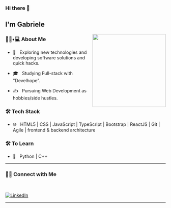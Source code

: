 ### Hi there 👋<h2> I'm Gabriele</h2>

<img align='right' src="https://media.giphy.com/media/M9gbBd9nbDrOTu1Mqx/giphy.gif" width="230">

<h3> 👨🏻•💻 About Me </h3>



- 🤔 &nbsp; Exploring new technologies and developing software solutions and quick hacks.

- 🎓 &nbsp; Studying Full-stack with "Develhope".

- ✍️ &nbsp; Pursuing Web Development as hobbies/side hustles.



<h3>🛠 Tech Stack</h3>


- 🌐 &nbsp; HTML5 | CSS | JavaScript | TypeScript | Bootstrap | ReactJS | Git | Agile | frontend & backend architecture

<!--

- 🖥 &nbsp; VSCode| Git | 

-->



<h3>🛠 To Learn</h3>

- 🔧 &nbsp; Python | C++ 

<hr>


<h3> 🤝🏻 Connect with Me </h3>

<br>



<p align="center">

<a href="https://www.linkedin.com/in/gabriele-provenzano-5b32631b7/"><img alt="LinkedIn" src="https://img.shields.io/badge/LinkedIn-Shivam%20Malpani-blue?style=flat-square&logo=linkedin"></a>

</p>


<hr>


